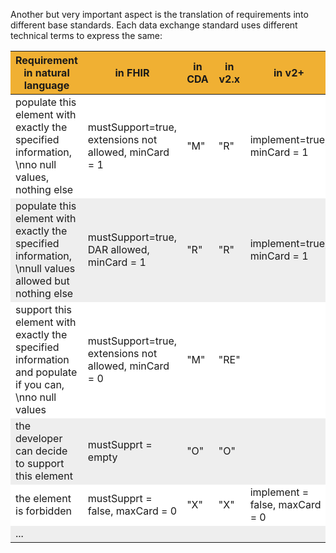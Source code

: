 <style>
table th {background: #f0b033}
table tr:nth-child(even) {background: #EEE}
table tr:nth-child(odd) {background: #FFF}
</style>


Another but very important aspect is the translation of requirements into different base standards.
Each data exchange standard uses different technical terms to express the same:

| Requirement in natural language | in FHIR | in CDA | in v2.x | in v2+ |
| --- | --- | --- | --- | --- |
| populate this element with exactly the specified information, \nno null values, nothing else | mustSupport=true, extensions not allowed, minCard = 1 | "M"  | "R" | implement=true, minCard = 1 |
| populate this element with exactly the specified information, \nnull values allowed but nothing else | mustSupport=true, DAR allowed, minCard = 1 | "R" | "R" | implement=true, minCard = 1 |
| support this element with exactly the specified information and populate if you can, \nno null values | mustSupport=true, extensions not allowed, minCard = 0 | "M"  | "RE" |
| the developer can decide to support this element | mustSupprt = empty | "O" | "O" | |
| the element is forbidden | mustSupprt = false, maxCard = 0 | "X" | "X" | implement = false, maxCard = 0 |
| ... |  |  |  |

